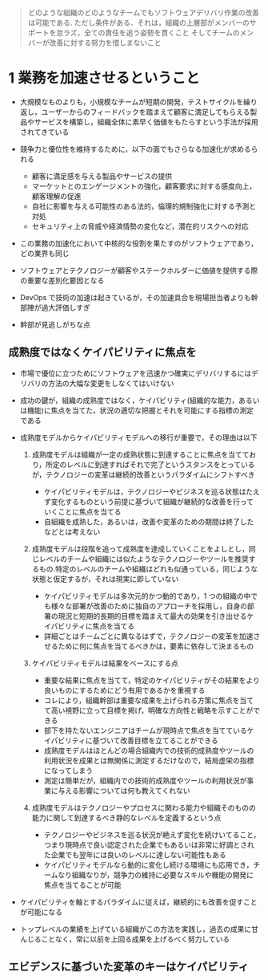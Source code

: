 > どのような組織のどのようなチームでもソフトウェアデリバリ作業の改善は可能である.
> ただし条件がある．それは，組織の上層部がメンバーのサポートを怠ラズ，全ての責任を追う姿勢を貫くこと
> そしてチームのメンバーが改善に対する努力を惜しまないこと

# 1 業務を加速させるということ

-   大規模なものよりも，小規模なチームが短期の開発，テストサイクルを繰り返し，ユーザーからのフィードバックを踏まえて顧客に満足してもらえる製品やサービスを構築し，組織全体に素早く価値をもたらすという手法が採用されてきている

-   競争力と優位性を維持するために，以下の面でもさらなる加速化が求めるられる

    -   顧客に満足感を与える製品やサービスの提供
    -   マーケットとのエンゲージメントの強化，顧客要求に対する感度向上，顧客理解の促進
    -   自社に影響を与える可能性のある法的，倫理的規制強化に対する予測と対処
    -   セキュリティ上の脅威や経済情勢の変化など，潜在的リスクへの対応

-   この業務の加速化において中核的な役割を果たすのがソフトウェアであり，どの業界も同じ
-   ソフトウェアとテクノロジーが顧客やステークホルダーに価値を提供する際の重要な差別化要因となる
-   DevOps で技術の加速は起きているが，その加速具合を現場担当者よりも幹部陣が過大評価しすぎ
-   幹部が見逃しがちな点

## 成熟度ではなくケイパビリティに焦点を

-   市場で優位に立つためにソフトウェアを迅速かつ確実にデリバリするにはデリバリの方法の大幅な変更をしなくてはいけない
-   成功の鍵が，組織の成熟度ではなく，ケイパビリティ(組織的な能力，あるいは機能)に焦点を当てた，状況の適切な把握とそれを可能にする指標の測定である
-   成熟度モデルからケイパビリティモデルへの移行が重要で，その理由は以下

    1.  成熟度モデルは組織が一定の成熟状態に到達することに焦点を当てており，所定のレベルに到達すればそれで完了というスタンスをとっているが，テクノロジーの変革は継続的改善というパラダイムにシフトすべき

        -   ケイパビリティモデルは，テクノロジーやビジネスを巡る状態はたえず変化するものという前提に基づいて組織が継続的な改善を行っていくことに焦点を当てる
        -   自組織を成熟した，あるいは，改善や変革のための期間は終了したなどとは考えない

    1.  成熟度モデルは段階を追って成熟度を達成していくことをよしとし，同じレベルのチームや組織には似たようなテクノロジーやツールを推奨するもの.特定のレベルのチームや組織はどれも似通っている，同じような状態と仮定するが，それは現実に即していない

        -   ケイパビリティモデルは多次元的かつ動的であり，1 つの組織の中でも様々な部署が改善のために独自のアプローチを採用し，自身の部署の現況と短期的長期的目標を踏まえて最大の効果を引き出せるケイパビリティに焦点を当てる
        -   詳細ごとはチームごとに異なるはずで，テクノロジーの変革を加速させるために何に焦点を当てるべきかは，要素に依存して決まるもの

    1.  ケイパビリティモデルは結果をベースにする点

        -   重要な結果に焦点を当てて，特定のケイパビリティがその結果をより良いものにするためにどう有用であるかを重視する
        -   コレにより，組織幹部は重要な成果を上げられる方策に焦点を当てて高い視野に立って目標を掲げ，明確な方向性と戦略を示すことができる
        -   部下を持たないエンジニアはチームが現時点で焦点を当てているケイパビリティに基づいて改善目標を立てることができる
        -   成熟度モデルはほとんどの場合組織内での技術的成熟度やツールの利用状況を成果とは無関係に測定するだけなので，結局虚栄の指標になってしまう
        -   測定は簡単だが，組織内での技術的成熟度やツールの利用状況が事業に与える影響については何も教えてくれない

    1.  成熟度モデルはテクノロジーやプロセスに関わる能力や組織そのものの能力に関して到達するべき静的なレベルを定義するという点
        -   テクノロジーやビジネスを巡る状況が絶えず変化を続けいてること，つまり現時点で良い認定された企業でもあるいは非常に好調とされた企業でも翌年には良いのレベルに達しない可能性もある
        -   ケイパビリティモデルなら動的に変化し続ける環境にも応用でき，チームなり組織なりが，競争力の維持に必要なスキルや機能の開発に焦点を当てることが可能

-   ケイパビリティを軸とするパラダイムに従えば，継続的にも改善を促すことが可能になる
-   トップレベルの業績を上げている組織がこの方法を実践し，過去の成果に甘んじることなく，常に以前を上回る成果を上げるべく努力している

## エビデンスに基づいた変革のキーはケイパビリティ
